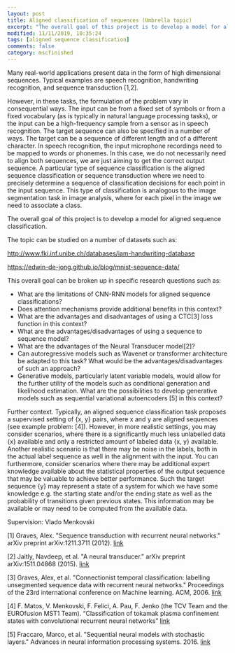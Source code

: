 ```yaml
---
layout: post
title: Aligned classification of sequences (Umbrella topic)
excerpt: "The overall goal of this project is to develop a model for aligned sequence classification."
modified: 11/11/2019, 10:35:24
tags: [aligned sequence classification]
comments: false
category: mscfinished
---
```


Many real-world applications present data in the form of high dimensional sequences. Typical examples are speech recognition, handwriting recognition, and sequence transduction [1,2]. 

However, in these tasks, the formulation of the problem vary in consequential ways. The input can be from a fixed set of symbols or from a fixed vocabulary (as is typically in natural language processing tasks), or the input can be a high-frequency sample from a sensor as in speech recognition. The target sequence can also be specified in a number of ways. The target can be a sequence of different length and of a different character. In speech recognition, the input microphone recordings need to be mapped to words or phonemes. In this case, we do not necessarily need to align both sequences, we are just aiming to get the correct output sequence. 
A particular type of sequence classification is the aligned sequence classification or sequence transduction where we need to precisely determine a sequence of classification decisions for each point in the input sequence. This type of classification is analogous to the image segmentation task in image analysis, where for each pixel in the image we need to associate a class. 

The overall goal of this project is to develop a model for aligned sequence classification. 

The topic can be studied on a number of datasets such as: 

http://www.fki.inf.unibe.ch/databases/iam-handwriting-database

https://edwin-de-jong.github.io/blog/mnist-sequence-data/

This overall goal can be broken up in specific research questions such as:

 * What are the limitations of CNN-RNN models for aligned sequence classifications?
 * Does attention mechanisms provide additional benefits in this context?
 * What are the advantages and disadvantages of using a CTC[3] loss function in this context?
 * What are the advantages/disadvantages of using a sequence to sequence model?
 * What are the advantages of the Neural Transducer model[2]?
 * Can autoregressive models such as Wavenet or transformer architecture be adapted to this task? What would be the advantages/disadvantages of such an approach?
 * Generative models, particularly latent variable models, would allow for the further utility of the models such as conditional generation and likelihood estimation. What are the possibilities to develop generative models such as sequential variational autoencoders [5] in this context?

Further context. Typically, an aligned sequence classification task proposes a supervised setting of {x, y} pairs, where x and y are aligned sequences (see example problem: [4]). However, in more realistic settings, you may consider scenarios, where there is a significantly much less unlabelled data {x} available and only a restricted amount of labeled data {x, y} available. Another realistic scenario is that there may be noise in the labels, both in the actual label sequence as well in the alignment with the input. 
You can furthermore, consider scenarios where there may be additional expert knowledge available about the statistical properties of the output sequence that may be valuable to achieve better performance. Such the target sequence {y} may represent a state of a system for which we have some knowledge e.g. the starting state and/or the ending state as well as the probability of transitions given previous states. This information may be available or may need to be computed from the available data. 

Supervision: Vlado Menkovski

[1] Graves, Alex. "Sequence transduction with recurrent neural networks." arXiv preprint arXiv:1211.3711 (2012). [link](https://arxiv.org/abs/1211.3711)

[2] Jaitly, Navdeep, et al. "A neural transducer." arXiv preprint arXiv:1511.04868 (2015). [link](https://arxiv.org/abs/1511.04868)

[3] Graves, Alex, et al. "Connectionist temporal classification: labelling unsegmented sequence data with recurrent neural networks." Proceedings of the 23rd international conference on Machine learning. ACM, 2006. [link](https://dl.acm.org/citation.cfm?id=1143891)

[4] F. Matos, V. Menkovski, F. Felici, A. Pau, F. Jenko (the TCV Team and the EUROfusion MST1 Team). “Classification of tokamak plasma confinement states with convolutional recurrent neural networks” [link](https://arxiv.org/abs/1911.04234)

[5] Fraccaro, Marco, et al. "Sequential neural models with stochastic layers." Advances in neural information processing systems. 2016. [link](http://papers.nips.cc/paper/6039-sequential-neural-models-with-stochastic-layers)


